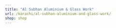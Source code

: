 ```yaml
---
title: "Al Subhan Aluminium & Glass Work"
url: /karachi/al-subhan-aluminium-and-glass-work/
shop: shop
---
```

